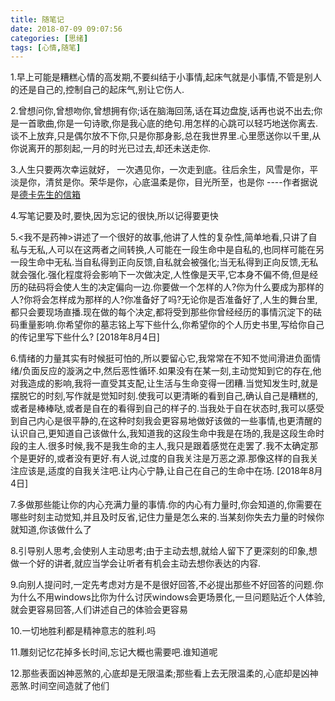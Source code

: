 ```yaml
---
title: 随笔记
date: 2018-07-09 09:07:56
categories: [思绪]
tags: [心情,随笔]
---
```

1.早上可能是糟糕心情的高发期,不要纠结于小事情,起床气就是小事情,不管是别人的还是自己的,控制自己的起床气,别让它伤人.

2.曾想问你,曾想吻你,曾想拥有你;话在脑海回荡,话在耳边盘旋,话再也说不出去;你是一首歌曲,你是一句诗歌,你是我心底的绝句.用怎样的心跳可以轻巧地送你离去.谈不上放弃,只是偶尔放不下你,只是你那身影,总在我世界里.心里愿送你以千里,从你说离开的那刻起,一月的时光已过去,却还未送走你.

3.人生只要两次幸运就好， 一次遇见你，一次走到底。往后余生，风雪是你，平淡是你，清贫是你。荣华是你，心底温柔是你，目光所至，也是你	----作者据说是[德卡先生的信箱](https://weibo.com/3163213212/EBRzU6q1r?type=comment)

4.写笔记要及时,要快,因为忘记的很快,所以记得要更快

5.<我不是药神>讲述了一个很好的故事,他讲了人性的复杂性,简单地看,只讲了自私与无私,人可以在这两者之间转换,人可能在一段生命中是自私的,也同样可能在另一段生命中无私.当自私得到正向反馈,自私就会被强化;当无私得到正向反馈,无私就会强化.强化程度将会影响下一次做决定,人性像是天平,它本身不偏不倚,但是经历的砝码将会使人生的决定偏向一边.你要做一个怎样的人?你为什么要成为那样的人?你将会怎样成为那样的人?你准备好了吗?无论你是否准备好了,人生的舞台里,都只会要现场直播.现在做的每个决定,都将受到那些你曾经经历的事情沉淀下的砝码重量影响.你希望你的墓志铭上写下些什么,你希望你的个人历史书里,写给你自己的传记里写下些什么? [2018年8月4日]

6.情绪的力量其实有时候挺可怕的,所以要留心它,我常常在不知不觉间滑进负面情绪/负面反应的漩涡之中,然后恶性循环.如果没有在某一刻,主动觉知到它的存在,他对我造成的影响,我将一直受其支配,让生活与生命变得一团糟.当觉知发生时,就是摆脱它的时刻,写作就是觉知时刻.使我可以更清晰的看到自己,确认自己是糟糕的,或者是棒棒哒,或者是自在的看得到自己的样子的.当我处于自在状态时,我可以感受到自己内心是很平静的,在这种时刻我会更容易地做好该做的一些事情,也更清醒的认识自己,更知道自己该做什么,我知道我的这段生命中我是在场的,我是这段生命时段的主人.很多时候,我不是我生命的主人,我只是跟着感觉在走罢了.我不太确定那个是更好的,或者没有更好.有人说,过度的自我关注是万恶之源.那像这样的自我关注应该是,适度的自我关注吧.让内心宁静,让自己在自己的生命中在场. [2018年8月4日]

7.多做那些能让你的内心充满力量的事情.你的内心有力量时,你会知道的,你需要在哪些时刻主动觉知,并且及时反省,记住力量是怎么来的.当某刻你失去力量的时候你就知道,你该做什么了

8.引导别人思考,会使别人主动思考;由于主动去想,就给人留下了更深刻的印象,想做一个好的讲者,就应当学会让听者有机会主动去想你表达的内容.

9.向别人提问时,一定先考虑对方是不是很好回答,不必提出那些不好回答的问题.你为什么不用windows比你为什么讨厌windows会更场景化,一旦问题贴近个人体验,就会更容易回答,人们讲述自己的体验会更容易

10.一切地胜利都是精神意志的胜利.吗

11.雕刻记忆花掉多长时间,忘记大概也需要吧.谁知道呢

12.那些表面凶神恶煞的,心底却是无限温柔;那些看上去无限温柔的,心底却是凶神恶煞.时间空间造就了他们
